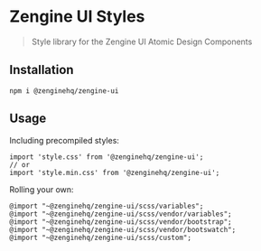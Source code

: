 # Zengine UI Styles

> Style library for the Zengine UI Atomic Design Components

## Installation

```
npm i @zenginehq/zengine-ui
```

## Usage

Including precompiled styles:
```
import 'style.css' from '@zenginehq/zengine-ui';
// or
import 'style.min.css' from '@zenginehq/zengine-ui';
```

Rolling your own:
```
@import "~@zenginehq/zengine-ui/scss/variables";
@import "~@zenginehq/zengine-ui/scss/vendor/variables";
@import "~@zenginehq/zengine-ui/scss/vendor/bootstrap";
@import "~@zenginehq/zengine-ui/scss/vendor/bootswatch";
@import "~@zenginehq/zengine-ui/scss/custom";
```
